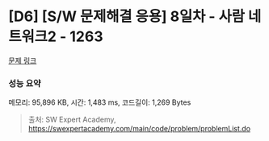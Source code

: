 # [D6] [S/W 문제해결 응용] 8일차 - 사람 네트워크2 - 1263 

[문제 링크](https://swexpertacademy.com/main/code/problem/problemDetail.do?contestProbId=AV18P2B6Iu8CFAZN) 

### 성능 요약

메모리: 95,896 KB, 시간: 1,483 ms, 코드길이: 1,269 Bytes



> 출처: SW Expert Academy, https://swexpertacademy.com/main/code/problem/problemList.do